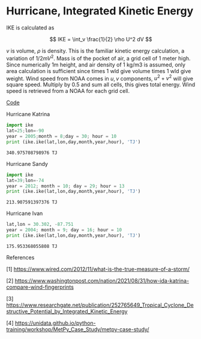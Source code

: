 # Hurricane, Integrated Kinetic Energy

IKE is calculated as

$$
IKE = \int_v \frac{1}{2} \rho U^2 dV
$$

$v$ is volume, $\rho$ is density. This is the familiar kinetic energy
calculation, a variation of $1/2 m V^2$. Mass is of the pocket of air,
a grid cell of 1 meter high. Since numerically 1m height, and air
density of 1 kg/m3 is assumed, only area calculation is sufficient
since times 1 wld give volume times 1 wld give weight. Wind speed from
NOAA comes in $u,v$ components, $u^2+v^2$ will give square
speed. Multiply by 0.5 and sum all cells, this gives total
energy. Wind speed is retrieved from a NOAA for each grid cell.

[Code](ike.py)

Hurricane Katrina

```python
import ike
lat=25;lon=-90
year = 2005;month = 8;day = 30; hour = 10
print (ike.ike(lat,lon,day,month,year,hour), 'TJ')
```

```text
340.975708798976 TJ
```

Hurricane Sandy

```python
import ike
lat=39;lon=-74
year = 2012; month = 10; day = 29; hour = 13
print (ike.ike(lat,lon,day,month,year,hour), 'TJ')
```

```text
213.907591397376 TJ
```

Hurricane Ivan

```python
lat,lon = 30.302, -87.751
year = 2004; month = 9; day = 16; hour = 10
print (ike.ike(lat,lon,day,month,year,hour), 'TJ')
```

```text
175.953368055808 TJ
```

References

[1] https://www.wired.com/2012/11/what-is-the-true-measure-of-a-storm/

[2] https://www.washingtonpost.com/nation/2021/08/31/how-ida-katrina-compare-wind-fingerprints

[3] https://www.researchgate.net/publication/252765649_Tropical_Cyclone_Destructive_Potential_by_Integrated_Kinetic_Energy

[4] https://unidata.github.io/python-training/workshop/MetPy_Case_Study/metpy-case-study/
